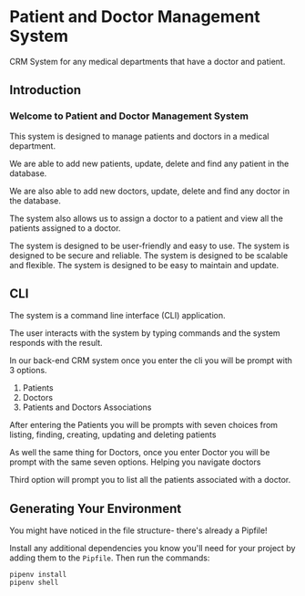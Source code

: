 # Patient and Doctor Management System
CRM System for any medical departments that have a doctor and patient. 

## Introduction

### Welcome to Patient and Doctor Management System 

This system is designed to manage patients and doctors in a medical department.

We are able to add new patients, update, delete and find any patient in the database.

We are also able to add new doctors, update, delete and find any doctor in the database.

The system also allows us to assign a doctor to a patient and view all the patients assigned to a doctor.

The system is designed to be user-friendly and easy to use.
The system is designed to be secure and reliable.
The system is designed to be scalable and flexible.
The system is designed to be easy to maintain and update.

## CLI 

The system is a command line interface (CLI) application.

The user interacts with the system by typing commands and the system responds with the result.

In our back-end CRM system once you enter the cli you will be prompt with 3 options. 
1. Patients
2. Doctors
3. Patients and Doctors Associations

After entering the Patients you will be prompts with seven choices from listing, finding, creating, updating and deleting patients 

As well the same thing for Doctors, once you enter Doctor you will be prompt with the same seven options. Helping you navigate doctors

Third option will prompt you to list all the patients associated with a doctor. 

## Generating Your Environment

You might have noticed in the file structure- there's already a Pipfile!

Install any additional dependencies you know you'll need for your project by
adding them to the `Pipfile`. Then run the commands:

```console
pipenv install
pipenv shell
```